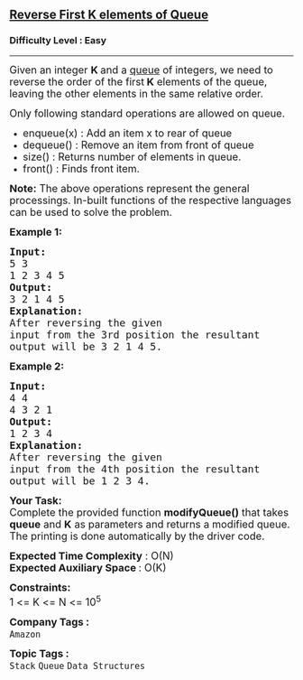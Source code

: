 <h2><a href="https://www.geeksforgeeks.org/problems/reverse-first-k-elements-of-queue/1?page=1&difficulty%5B%5D=0&category%5B%5D=Queue&sortBy=submissions">Reverse First K elements of Queue</a></h2><h3>Difficulty Level : Easy</h3><hr><div class="problems_problem_content__Xm_eO"><p><span style="font-size: 18px;">Given an integer <strong>K </strong>and a&nbsp;<a href="http://www.geeksforgeeks.org/queue-data-structure/">queue</a>&nbsp;of integers, we need to reverse the order of the first<strong> K</strong> elements of the queue, leaving the other elements in the same relative order.</span></p>
<p><span style="font-size: 18px;">Only following standard operations are allowed on queue.</span></p>
<ul>
<li><span style="font-size: 18px;">enqueue(x) : Add an item x to rear of queue</span></li>
<li><span style="font-size: 18px;">dequeue() : Remove an item from front of queue</span></li>
<li><span style="font-size: 18px;">size() : Returns number of elements in queue.</span></li>
<li><span style="font-size: 18px;">front() : Finds front item.<br></span></li>
</ul>
<p><strong style="font-size: 18px;">Note:</strong><span style="font-size: 18px;">&nbsp;The above operations represent the general processings. In-built functions of the respective languages can be used to solve the problem.</span></p>
<p><strong><span style="font-size: 18px;">Example 1:</span></strong></p>
<pre><strong><span style="font-size: 18px;">Input:
</span></strong><span style="font-size: 18px;">5 3
1 2 3 4 5
<strong>Output: 
</strong>3 2 1 4 5
<strong>Explanation: 
</strong>After reversing the given
input from the 3rd position the resultant
output will be 3 2 1 4 5.</span>
</pre>
<p><strong><span style="font-size: 18px;">Example 2:</span></strong></p>
<pre><strong><span style="font-size: 18px;">Input:
</span></strong><span style="font-size: 18px;">4 4
4 3 2 1
<strong>Output: 
</strong>1 2 3 4
<strong>Explanation: 
</strong>After reversing the given
input from the 4th position the resultant
output will be 1 2 3 4.</span></pre>
<p><strong><span style="font-size: 18px;">Your Task:</span></strong><br><span style="font-size: 18px;">Complete the provided function <strong>modifyQueue()</strong> that takes <strong>queue</strong> and <strong>K</strong> as parameters and returns a modified queue. The printing is done automatically by the driver code.</span></p>
<p><span style="font-size: 18px;"><strong>Expected Time Complexity</strong> : O(N)<br><strong>Expected Auxiliary Space </strong>: O(K)</span></p>
<p><span style="font-size: 18px;"><strong>Constraints:</strong><br>1 &lt;= K &lt;= N &lt;= 10<sup>5</sup></span></p></div><p><span style=font-size:18px><strong>Company Tags : </strong><br><code>Amazon</code>&nbsp;<br><p><span style=font-size:18px><strong>Topic Tags : </strong><br><code>Stack</code>&nbsp;<code>Queue</code>&nbsp;<code>Data Structures</code>&nbsp;